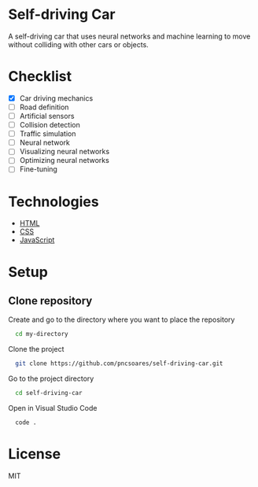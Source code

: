 # Self-driving Car

A self-driving car that uses neural networks and machine learning to move without colliding with other cars or objects.

# Checklist

- [x] Car driving mechanics
- [ ] Road definition
- [ ] Artificial sensors
- [ ] Collision detection
- [ ] Traffic simulation
- [ ] Neural network
- [ ] Visualizing neural networks
- [ ] Optimizing neural networks
- [ ] Fine-tuning

# Technologies

- [HTML](https://developer.mozilla.org/en-US/docs/Web/HTML)
- [CSS](https://developer.mozilla.org/en-US/docs/Web/CSS)
- [JavaScript](https://developer.mozilla.org/en-US/docs/Web/JavaScript)

# Setup

## Clone repository

Create and go to the directory where you want to place the repository

```bash
  cd my-directory
```

Clone the project

```bash
  git clone https://github.com/pncsoares/self-driving-car.git
```

Go to the project directory

```bash
  cd self-driving-car
```

Open in Visual Studio Code

```bash
  code .
```

# License

MIT